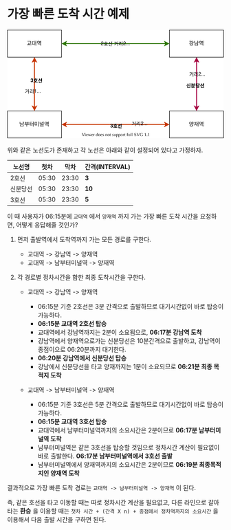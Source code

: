 # 가장 빠른 도착 시간 예제

![샘플 노선도](./샘플_노선.svg)

위와 같은 노선도가 존재하고 각 노선은 아래와 같이 설정되어 있다고 가정하자.

| 노선명   | 첫차  | 막차  | 간격(INTERVAL) |
| -------- | ----- | ----- | -------------- |
| 2호선    | 05:30 | 23:30 | **3**          |
| 신분당선 | 05:30 | 23:30 | **10**         |
| 3호선    | 05:30 | 23:30 | **5**          |



이 때 사용자가 06:15분에 `교대역` 에서 `양재역` 까지 가는 가장 빠른 도착 시간을 요청하면, 어떻게 응답해줄 것인가?



1. 먼저 출발역에서 도착역까지 가는 모든 경로를 구한다.
   - 교대역 -> 강남역 -> 양재역
   - 교대역 -> 남부터미널역 -> 양재역

2. 각 경로별 정차시간을 합한 최종 도착시간을 구한다.
   - 교대역 -> 강남역 -> 양재역
     - 06:15분 기준 2호선은 3분 간격으로 출발하므로 대기시간없이 바로 탑승이 가능하다.
     - **06:15분 교대역 2호선 탑승**
     - 교대역에서 강남역까지는 2분이 소요됨으로, **06:17분 강남역 도착**
     - 강남역에서 양재역으로가는 신분당선은 10분간격으로 출발하고, 강남역이 종점이으로 06:20분까지 대기한다.
     - **06:20분 강남역에서 신분당선 탑승**
     - 강남에서 신분당선을 타고 양재까지는 1분이 소요되므로 **06:21분 최종 목적지 도착**
   
   - 교대역 -> 남부터미널역 -> 양재역
     - 06:15분 기준 3호선은 5분 간격으로 출발하므로 대기시간없이 바로 탑승이 가능하다.
     - **06:15분 교대역 3호선 탑승**
     - 교대역에서 남부터미널역까지의 소요시간은 2분이므로 **06:17분 남부터미널역 도착**
     - 남부터미널역은 같은 3호선을 탑승할 것임으로 정차시간 계산이 필요없이 바로 출발한다. **06:17분 남부터미널역에서 3호선 출발**
     - 남부터미널역에서 양재역까지의 소요시간은 2분이므로 **06:19분 최종목적지인 양재역 도착**



결과적으로 가장 빠른 도착 경로는 `교대역 -> 남부터미널역 -> 양재역` 이 된다.



즉, 같은 호선을 타고 이동할 때는 따로 정차시간 계산을 필요없고, 다른 라인으로 갈아타는 **환승** 을 이용할 때는 `첫차 시간 + (간격 X n) + 종점에서 정차역까지의 소요시간` 을 이용해서 다음 출발 시간을 구하면 된다.
